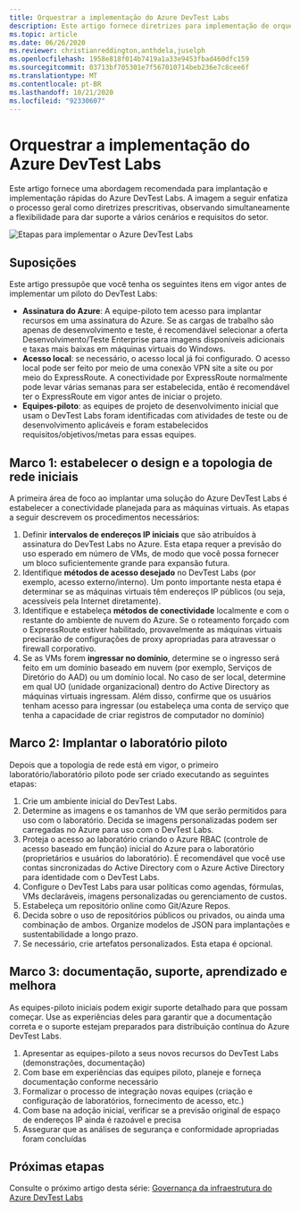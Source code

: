 ```yaml
---
title: Orquestrar a implementação do Azure DevTest Labs
description: Este artigo fornece diretrizes para implementação de orquestração do Azure DevTest Labs na organização.
ms.topic: article
ms.date: 06/26/2020
ms.reviewer: christianreddington,anthdela,juselph
ms.openlocfilehash: 1958e818f014b7419a1a33e9453fbad460dfc159
ms.sourcegitcommit: 03713bf705301e7f567010714beb236e7c8cee6f
ms.translationtype: MT
ms.contentlocale: pt-BR
ms.lasthandoff: 10/21/2020
ms.locfileid: "92330607"
---
```

# <a name="orchestrate-the-implementation-of-azure-devtest-labs"></a>Orquestrar a implementação do Azure DevTest Labs
Este artigo fornece uma abordagem recomendada para implantação e implementação rápidas do Azure DevTest Labs. A imagem a seguir enfatiza o processo geral como diretrizes prescritivas, observando simultaneamente a flexibilidade para dar suporte a vários cenários e requisitos do setor.

![Etapas para implementar o Azure DevTest Labs](./media/devtest-lab-guidance-orchestrate-implementation/implementation-steps.png)

## <a name="assumptions"></a>Suposições
Este artigo pressupõe que você tenha os seguintes itens em vigor antes de implementar um piloto do DevTest Labs:

- **Assinatura do Azure**: A equipe-piloto tem acesso para implantar recursos em uma assinatura do Azure. Se as cargas de trabalho são apenas de desenvolvimento e teste, é recomendável selecionar a oferta Desenvolvimento/Teste Enterprise para imagens disponíveis adicionais e taxas mais baixas em máquinas virtuais do Windows.
- **Acesso local**: se necessário, o acesso local já foi configurado. O acesso local pode ser feito por meio de uma conexão VPN site a site ou por meio do ExpressRoute. A conectividade por ExpressRoute normalmente pode levar várias semanas para ser estabelecida, então é recomendável ter o ExpressRoute em vigor antes de iniciar o projeto.
- **Equipes-piloto**: as equipes de projeto de desenvolvimento inicial que usam o DevTest Labs foram identificadas com atividades de teste ou de desenvolvimento aplicáveis e foram estabelecidos requisitos/objetivos/metas para essas equipes.

## <a name="milestone-1-establish-initial-network-topology-and-design"></a>Marco 1: estabelecer o design e a topologia de rede iniciais
A primeira área de foco ao implantar uma solução do Azure DevTest Labs é estabelecer a conectividade planejada para as máquinas virtuais. As etapas a seguir descrevem os procedimentos necessários:

1. Definir **intervalos de endereços IP iniciais** que são atribuídos à assinatura do DevTest Labs no Azure. Esta etapa requer a previsão do uso esperado em número de VMs, de modo que você possa fornecer um bloco suficientemente grande para expansão futura.
2. Identifique **métodos de acesso desejado** no DevTest Labs (por exemplo, acesso externo/interno). Um ponto importante nesta etapa é determinar se as máquinas virtuais têm endereços IP públicos (ou seja, acessíveis pela Internet diretamente).
3. Identifique e estabeleça **métodos de conectividade** localmente e com o restante do ambiente de nuvem do Azure. Se o roteamento forçado com o ExpressRoute estiver habilitado, provavelmente as máquinas virtuais precisarão de configurações de proxy apropriadas para atravessar o firewall corporativo.
4. Se as VMs forem **ingressar no domínio**, determine se o ingresso será feito em um domínio baseado em nuvem (por exemplo, Serviços de Diretório do AAD) ou um domínio local. No caso de ser local, determine em qual UO (unidade organizacional) dentro do Active Directory as máquinas virtuais ingressam. Além disso, confirme que os usuários tenham acesso para ingressar (ou estabeleça uma conta de serviço que tenha a capacidade de criar registros de computador no domínio)

## <a name="milestone-2-deploy-the-pilot-lab"></a>Marco 2: Implantar o laboratório piloto
Depois que a topologia de rede está em vigor, o primeiro laboratório/laboratório piloto pode ser criado executando as seguintes etapas:

1. Crie um ambiente inicial do DevTest Labs.
2. Determine as imagens e os tamanhos de VM que serão permitidos para uso com o laboratório. Decida se imagens personalizadas podem ser carregadas no Azure para uso com o DevTest Labs.
3. Proteja o acesso ao laboratório criando o Azure RBAC (controle de acesso baseado em função) inicial do Azure para o laboratório (proprietários e usuários do laboratório). É recomendável que você use contas sincronizadas do Active Directory com o Azure Active Directory para identidade com o DevTest Labs.
4. Configure o DevTest Labs para usar políticas como agendas, fórmulas, VMs declaráveis, imagens personalizadas ou gerenciamento de custos.
5. Estabeleça um repositório online como Git/Azure Repos.
6. Decida sobre o uso de repositórios públicos ou privados, ou ainda uma combinação de ambos. Organize modelos de JSON para implantações e sustentabilidade a longo prazo.
7. Se necessário, crie artefatos personalizados. Esta etapa é opcional. 

## <a name="milestone-3-documentation-support-learn-and-improve"></a>Marco 3: documentação, suporte, aprendizado e melhora
As equipes-piloto iniciais podem exigir suporte detalhado para que possam começar. Use as experiências deles para garantir que a documentação correta e o suporte estejam preparados para distribuição contínua do Azure DevTest Labs.

1. Apresentar as equipes-piloto a seus novos recursos do DevTest Labs (demonstrações, documentação)
2. Com base em experiências das equipes piloto, planeje e forneça documentação conforme necessário
3. Formalizar o processo de integração novas equipes (criação e configuração de laboratórios, fornecimento de acesso, etc.)
4. Com base na adoção inicial, verificar se a previsão original de espaço de endereços IP ainda é razoável e precisa
5. Assegurar que as análises de segurança e conformidade apropriadas foram concluídas

## <a name="next-steps"></a>Próximas etapas
Consulte o próximo artigo desta série: [Governança da infraestrutura do Azure DevTest Labs](devtest-lab-guidance-governance-resources.md)

